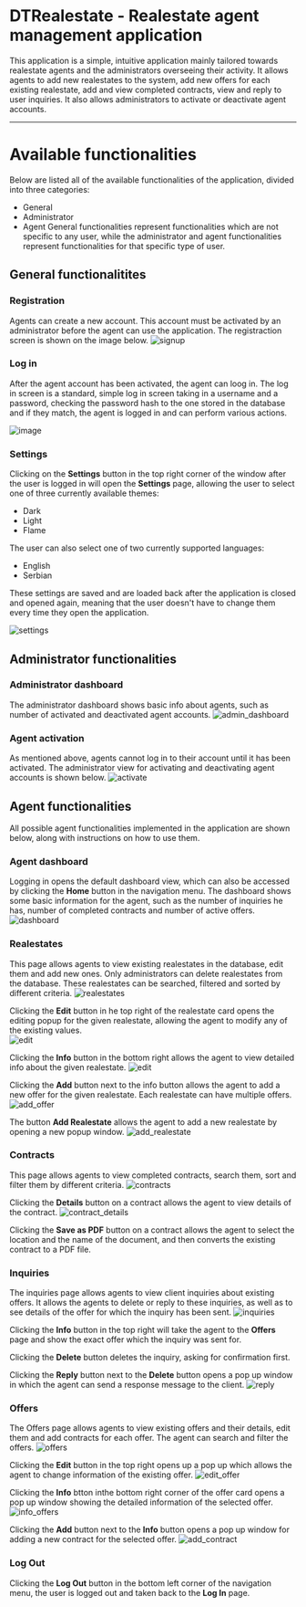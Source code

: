 # DTRealestate - Realestate agent management application

This application is a simple, intuitive application mainly tailored towards realestate agents and the administrators overseeing their activity. It allows agents to add new realestates to the system, add new offers for each existing realestate, add and view completed contracts, view and reply to user inquiries. It also allows administrators to activate or deactivate agent accounts.

***
# Available functionalities

Below are listed all of the available functionalities of the application, divided into three categories:
- General
- Administrator
- Agent
General functionalities represent functionalities which are not specific to any user, while the administrator and agent functionalities represent functionalities for that specific type of user.

## General functionalitites

### Registration

Agents can create a new account. This account must be activated by an administrator before the agent can use the application. The registraction screen is shown on the image below.
![signup](https://github.com/user-attachments/assets/7cb3e510-4a34-46c0-a38c-e28da8567384)


### Log in

After the agent account has been activated, the agent can loog in. The log in screen is a standard, simple log in screen taking in a username and a password, checking the password hash to the one stored in the database and if they match, the agent is logged in and can perform various actions.

![image](https://github.com/user-attachments/assets/73293419-96d5-42ae-a8d6-581e4505f164)

### Settings

Clicking on the **Settings** button in the top right corner of the window after the user is logged in will open the **Settings** page, allowing the user to select one of three currently available themes:
- Dark
- Light
- Flame
  
The user can also select one of two currently supported languages:
- English
- Serbian

These settings are saved and are loaded back after the application is closed and opened again, meaning that the user doesn't have to change them every time they open the application.

![settings](https://github.com/Chameleeon/DTRealestate/blob/main/Screenshots/settings.png)

## Administrator functionalities

### Administrator dashboard

The administrator dashboard shows basic info about agents, such as number of activated and deactivated agent accounts.
![admin_dashboard](https://github.com/Chameleeon/DTRealestate/blob/main/Screenshots/admin_dashboard.png)

### Agent activation

As mentioned above, agents cannot log in to their account until it has been activated. The administrator view for activating and deactivating agent accounts is shown below.
![activate](https://github.com/Chameleeon/DTRealestate/blob/main/Screenshots/admin_agents.png)

## Agent functionalities

All possible agent functionalities implemented in the application are shown below, along with instructions on how to use them.

### Agent dashboard

Logging in opens the default dashboard view, which can also be accessed by clicking the **Home** button in the navigation menu. The dashboard shows some basic information for the agent, such as the number of inquiries he has, number of completed contracts and number of active offers.
![dashboard](https://github.com/Chameleeon/DTRealestate/blob/main/Screenshots/home_agent.png)

### Realestates

This page allows agents to view existing realestates in the database, edit them and add new ones. Only administrators can delete realestates from the database. These realestates can be searched, filtered and sorted by different criteria.
![realestates](https://github.com/Chameleeon/DTRealestate/blob/main/Screenshots/realestates.png)

Clicking the **Edit** button in he top right of the realestate card opens the editing popup for the given realestate, allowing the agent to modify any of the existing values.</br>
![edit](https://github.com/Chameleeon/DTRealestate/blob/main/Screenshots/edit_realestate.png)

Clicking the **Info** button in the bottom right allows the agent to view detailed info about the given realestate.
![edit](https://github.com/Chameleeon/DTRealestate/blob/main/Screenshots/realestate_info.png)

Clicking the **Add** button next to the info button allows the agent to add a new offer for the given realestate. Each realestate can have multiple offers.</br>
![add_offer](https://github.com/Chameleeon/DTRealestate/blob/main/Screenshots/add_offer.png)

The button **Add Realestate** allows the agent to add a new realestate by opening a new popup window.
![add_realestate](https://github.com/Chameleeon/DTRealestate/blob/main/Screenshots/add_realestate.png)

### Contracts

This page allows agents to view completed contracts, search them, sort and filter them by different criteria.
![contracts](https://github.com/Chameleeon/DTRealestate/blob/main/Screenshots/contracts.png)

Clicking the **Details** button on a contract allows the agent to view details of the contract.
![contract_details](https://github.com/Chameleeon/DTRealestate/blob/main/Screenshots/contract_details.png)

Clicking the **Save as PDF** button on a contract allows the agent to select the location and the name of the document, and then converts the existing contract to a PDF file.

### Inquiries

The inquiries page allows agents to view client inquiries about existing offers. It allows the agents to delete or reply to these inquiries, as well as to see details of the offer for which the inquiry has been sent.
![inquiries](https://github.com/Chameleeon/DTRealestate/blob/main/Screenshots/inquiries.png)

Clicking the **Info** button in the top right will take the agent to the **Offers** page and show the exact offer which the inquiry was sent for.

Clicking the **Delete** button deletes the inquiry, asking for confirmation first.

Clicking the **Reply** button next to the **Delete** button opens a pop up window in which the agent can send a response message to the client.
![reply](https://github.com/Chameleeon/DTRealestate/blob/main/Screenshots/reply.png)

### Offers

The Offers page allows agents to view existing offers and their details, edit them and add contracts for each offer. The agent can search and filter the offers.
![offers](https://github.com/Chameleeon/DTRealestate/blob/main/Screenshots/offers.png)

Clicking the **Edit** button in the top right opens up a pop up which allows the agent to change information of the existing offer.
![edit_offer](https://github.com/Chameleeon/DTRealestate/blob/main/Screenshots/edit_offer.png)

Clicking the **Info** btton inthe bottom right corner of the offer card opens a pop up window showing the detailed information of the selected offer.</br>
![info_offers](https://github.com/Chameleeon/DTRealestate/blob/main/Screenshots/offer_details.png)

Clicking the **Add** button next to the **Info** button opens a pop up window for adding a new contract for the selected offer.
![add_contract](https://github.com/Chameleeon/DTRealestate/blob/main/Screenshots/create_contract.png)

### Log Out

Clicking the **Log Out** button in the bottom left corner of the navigation menu, the user is logged out and taken back to the **Log In** page.
